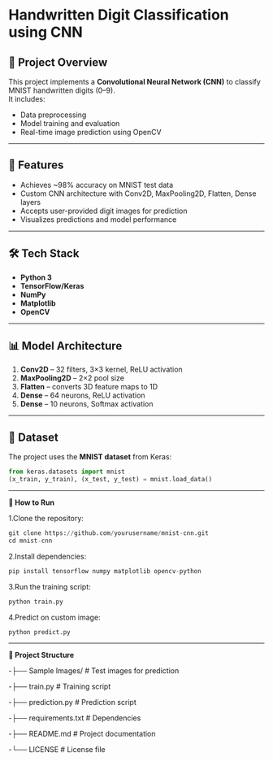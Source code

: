 # Handwritten Digit Classification using CNN

## 📌 Project Overview
This project implements a **Convolutional Neural Network (CNN)** to classify MNIST handwritten digits (0–9).  
It includes:
- Data preprocessing
- Model training and evaluation
- Real-time image prediction using OpenCV

---

## 🚀 Features
- Achieves ~98% accuracy on MNIST test data
- Custom CNN architecture with Conv2D, MaxPooling2D, Flatten, Dense layers
- Accepts user-provided digit images for prediction
- Visualizes predictions and model performance

---

## 🛠 Tech Stack
- **Python 3**
- **TensorFlow/Keras**
- **NumPy**
- **Matplotlib**
- **OpenCV**

---

## 📊 Model Architecture
1. **Conv2D** – 32 filters, 3×3 kernel, ReLU activation  
2. **MaxPooling2D** – 2×2 pool size  
3. **Flatten** – converts 3D feature maps to 1D  
4. **Dense** – 64 neurons, ReLU activation  
5. **Dense** – 10 neurons, Softmax activation  

---

## 📂 Dataset
The project uses the **MNIST dataset** from Keras:
```python
from keras.datasets import mnist
(x_train, y_train), (x_test, y_test) = mnist.load_data()
```
---
**📜 How to Run**

1.Clone the repository:
```python
git clone https://github.com/yourusername/mnist-cnn.git
cd mnist-cnn
```
2.Install dependencies:
```python
pip install tensorflow numpy matplotlib opencv-python
```
3.Run the training script:
```python
python train.py
```
4.Predict on custom image:
```python
python predict.py
```
---
**📂 Project Structure**

-├── Sample Images/                 # Test images for prediction

-├── train.py                       # Training script

-├── prediction.py                  # Prediction script

-├── requirements.txt               # Dependencies

-├── README.md                      # Project documentation

-└── LICENSE                        # License file
